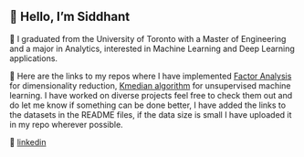 ## 👋 Hello, I’m Siddhant

👀 I graduated from the University of Toronto with a Master of Engineering and a major in Analytics, interested in Machine Learning and Deep Learning applications. 

💬 Here are the links to my repos where I have implemented [Factor Analysis][factor] for dimensionality reduction, [Kmedian algorithm][kmedian] for unsupervised machine learning. I have worked on diverse projects feel free to check them out and do let me know if something can be done better, I have added the links to the datasets in the README files, if the data size is small I have uploaded it in my repo wherever possible. 

👔 [linkedin][linkedin]

[linkedin]: https://www.linkedin.com/in/siddhant-agarwal-uoft/
[kmedian]: https://github.com/Siddhantmest/Kmedian.git
[factor]: https://github.com/Siddhantmest/factor-analysis.git
